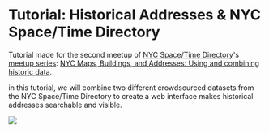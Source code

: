 # Tutorial: Historical Addresses & NYC Space/Time Directory

Tutorial made for the second meetup of [NYC Space/Time Directory](http://spacetime.nypl.org)'s [meetup series](https://www.meetup.com/historical-data-and-maps-at-nypl/): [NYC Maps, Buildings, and Addresses: Using and combining historic data](https://www.meetup.com/historical-data-and-maps-at-nypl/events/236221289/).

in this tutorial, we will combine two different crowdsourced datasets from the NYC Space/Time Directory to create a web interface makes historical addresses searchable and visible.

![](screenshot.png)
